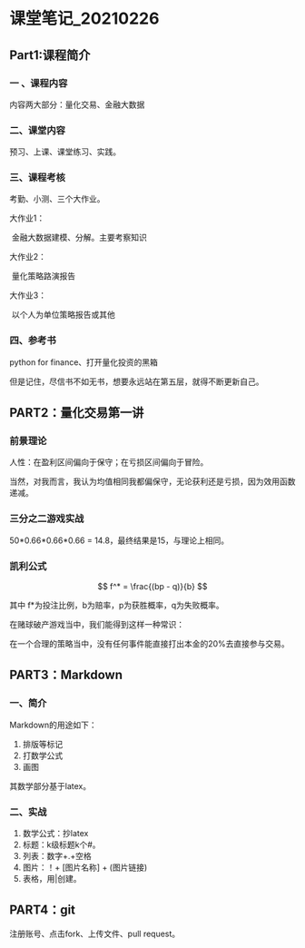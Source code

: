 # 课堂笔记_20210226

## Part1:课程简介

### 一 、课程内容

内容两大部分：量化交易、金融大数据

### 二、课堂内容

预习、上课、课堂练习、实践。

### 三、课程考核

考勤、小测、三个大作业。

大作业1：

​	金融大数据建模、分解。主要考察知识

大作业2：

​	量化策略路演报告

大作业3：

​	以个人为单位策略报告或其他

### 四、参考书

python for finance、打开量化投资的黑箱

但是记住，尽信书不如无书，想要永远站在第五层，就得不断更新自己。



## PART2：量化交易第一讲

###  前景理论

人性：在盈利区间偏向于保守；在亏损区间偏向于冒险。

当然，对我而言，我认为均值相同我都偏保守，无论获利还是亏损，因为效用函数递减。

### 三分之二游戏实战

50\*0.66\*0.66\*0.66 = 14.8，最终结果是15，与理论上相同。

### 凯利公式

$$
f^* = \frac{(bp - q)}{b}
$$

其中 f*为投注比例，b为赔率，p为获胜概率，q为失败概率。



在赌球破产游戏当中，我们能得到这样一种常识：

​	在一个合理的策略当中，没有任何事件能直接打出本金的20%去直接参与交易。



## PART3：Markdown

### 一、简介

Markdown的用途如下：

1. 排版等标记
2. 打数学公式
3. 画图

其数学部分基于latex。

### 二、实战

1. 数学公式：抄latex
2. 标题：k级标题k个#。
3. 列表：数字+.+空格
4. 图片：！+ [图片名称] + (图片链接)
5. 表格，用|创建。

## PART4：git

注册账号、点击fork、上传文件、pull request。